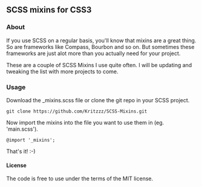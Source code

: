 ## SCSS mixins for CSS3 


### About


If you use SCSS on a regular basis, you'll know that mixins are a great thing. So are frameworks like Compass, Bourbon and so on. But sometimes these frameworks are just alot more than you actually need for your project.

These are a couple of SCSS Mixins I use quite often. I will be updating and tweaking the list with more projects to come. 

### Usage


Download the _mixins.scss file or clone the git repo in your SCSS project.

    git clone https://github.com/Kritzzz/SCSS-Mixins.git

Now import the mixins into the file you want to use them in (eg. 'main.scss').

    @import '_mixins';

That's it! :-)

#### License

The code is free to use under the terms of the MIT license.
